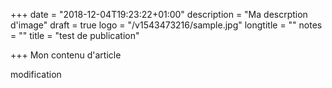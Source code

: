 +++
date = "2018-12-04T19:23:22+01:00"
description = "Ma descrption d'image"
draft = true
logo = "/v1543473216/sample.jpg"
longtitle = ""
notes = ""
title = "test de publication"

+++
Mon contenu d'article

modification